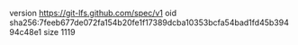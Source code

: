 version https://git-lfs.github.com/spec/v1
oid sha256:7feeb677de072fa154b20fe1f17389dcba10353bcfa54bad1fd45b39494c48e1
size 1119

